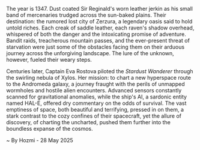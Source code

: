 
The year is 1347.  Dust coated Sir Reginald's worn leather jerkin as his small band of mercenaries trudged across the sun-baked plains.  Their destination: the rumored lost city of Zerzura, a legendary oasis said to hold untold riches.  Each creak of saddle leather, each raven's shadow overhead, whispered of both the danger and the intoxicating promise of adventure. Bandit raids, treacherous mountain passes, and the ever-present threat of starvation were just some of the obstacles facing them on their arduous journey across the unforgiving landscape.  The lure of the unknown, however, fueled their weary steps.

Centuries later, Captain Eva Rostova piloted the *Stardust Wanderer* through the swirling nebula of Xylos.  Her mission: to chart a new hyperspace route to the Andromeda galaxy, a journey fraught with the perils of unmapped wormholes and hostile alien encounters.  Advanced sensors constantly scanned for gravitational anomalies, while the ship's AI, a sardonic entity named HAL-E, offered dry commentary on the odds of survival. The vast emptiness of space, both beautiful and terrifying, pressed in on them, a stark contrast to the cozy confines of their spacecraft, yet the allure of discovery, of charting the uncharted, pushed them further into the boundless expanse of the cosmos.

~ By Hozmi - 28 May 2025
